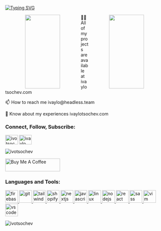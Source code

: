 [![Typing SVG](https://readme-typing-svg.demolab.com/?lines=Hi+there+👋!;My+name+is+Ivo,seasoned+React+Developer)](https://git.io/typing-svg)

  
<div align="center">
  <img align="left" width="47%" height="235px" src="https://github-readme-stats.vercel.app/api?username=ivotsochev&theme=ocean_dark&show_icons=true" />
  <img align="right" width="47%" height="235px" src="https://github-readme-stats.vercel.app/api/top-langs/?username=ivotsochev&layout=compact" />
</div>



  
<p>👨‍💻 All of my projects are available at ivaylotsochev.com</p>
<p>📫 How to reach me ivaylo@headless.team</p>
<p>📄 Know about my experiences ivaylotsochev.com</p>


<h3>Connect, Follow, Subscribe:</h3>
<p>
  <a href="https://twitter.com/ivotsochev" target="blank"
    ><img
      align="center"
      src="https://cdn.jsdelivr.net/gh/devicons/devicon/icons/twitter/twitter-original.svg"
      alt="ivotsochev"
      height="30"
      width="40"
  /></a>
  <a href="https://linkedin.com/in/ivaylotsochev" target="blank"
    ><img
      align="center"
      src="https://cdn.jsdelivr.net/gh/devicons/devicon/icons/linkedin/linkedin-original.svg"
      alt="ivaylo tsochev"
      height="30"
      width="40"
  /></a>
</p>

<img
  src="https://komarev.com/ghpvc/?username=ivotsochev&label=Profile%20views&color=0e75b6&style=flat"
  alt="ivotsochev"
/>

<a href="https://www.buymeacoffee.com/absatyaprakash" target="_blank"><img src="https://cdn.buymeacoffee.com/buttons/default-orange.png" alt="Buy Me A Coffee" height="41" width="174"></a>

<h3>Languages and Tools:</h3>
<p>
  <a href="https://firebase.google.com/" target="_blank">
    <img
      src="https://www.vectorlogo.zone/logos/firebase/firebase-icon.svg"
      alt="firebase"
      width="40"
      height="40"
    />
  </a>
  <a href="https://git-scm.com/" target="_blank">
    <img
      src="https://www.vectorlogo.zone/logos/git-scm/git-scm-icon.svg"
      alt="git"
      width="40"
      height="40"
    />
  </a>
  <a href="https://tailwindcss.com/" target="_blank">
    <img
      src="https://www.vectorlogo.zone/logos/tailwindcss/tailwindcss-icon.svg"
      alt="tailwindcss"
      width="40"
      height="40"
    />
  </a>
  <a href="https://www.shopify.com/" target="_blank">
    <img
      src="https://www.vectorlogo.zone/logos/shopify/shopify-icon.svg"
      alt="shopify liquid"
      width="40"
      height="40"
    />
  </a>
  <a href="https://nextjs.org/" target="_blank">
    <img
      src="https://cdn.jsdelivr.net/gh/devicons/devicon/icons/nextjs/nextjs-original.svg"
      alt="nextjs"
      width="40"
      height="40"
    />
  </a>
  <a
    href="https://developer.mozilla.org/en-US/docs/Web/JavaScript"
    target="_blank"
  >
    <img
      src="https://cdn.jsdelivr.net/gh/devicons/devicon/icons/javascript/javascript-plain.svg"
      alt="javascript"
      width="40"
      height="40"
    />
  </a>
  <a href="https://www.linux.org/" target="_blank">
    <img
      src="https://cdn.jsdelivr.net/gh/devicons/devicon/icons/linux/linux-original.svg"
      alt="linux"
      width="40"
      height="40"
    />
  </a>
  <a href="https://nodejs.org" target="_blank">
    <img
      src="https://cdn.jsdelivr.net/gh/devicons/devicon/icons/nodejs/nodejs-plain-wordmark.svg"
      alt="nodejs"
      width="40"
      height="40"
    />
  </a>
  <a href="https://reactjs.org/" target="_blank">
    <img
      src="https://cdn.jsdelivr.net/gh/devicons/devicon/icons/react/react-original-wordmark.svg"
      alt="react"
      width="40"
      height="40"
    />
  </a>
  <a href="https://sass-lang.com" target="_blank">
    <img
      src="https://cdn.jsdelivr.net/gh/devicons/devicon/icons/sass/sass-original.svg"
      alt="sass"
      width="40"
      height="40"
    />
  </a>
    <a href="https://www.vim.org/" target="_blank">
    <img
      src="https://cdn.jsdelivr.net/gh/devicons/devicon/icons/vim/vim-original.svg"
      alt="vim"
      width="40"
      height="40"
    />
  </a>
    <a href="https://code.visualstudio.com/" target="_blank">
    <img
      src="https://cdn.jsdelivr.net/gh/devicons/devicon/icons/vscode/vscode-original.svg"
      alt="vscode"
      width="40"
      height="40"
    />
  </a>
</p>

<p>
  <img
    align="center"
    src="https://github-readme-streak-stats.herokuapp.com/?user=ivotsochev&"
    alt="ivotsochev"
  />
</p>

